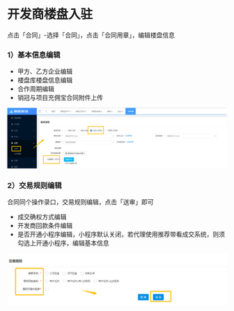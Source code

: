 # 开发商楼盘入驻

点击「合同」-选择「合同」，点击「合同用章」，编辑楼盘信息

### 1）基本信息编辑

* 甲方、乙方企业编辑
* 楼盘库楼盘信息编辑
* 合作周期编辑
* 销冠与项目充佣宝合同附件上传

![](/assets/import.png合同2)

### 2）交易规则编辑

合同同个操作录口，交易规则编辑，点击「送审」即可

* 成交确权方式编辑
* 开发商回款条件编辑
* 是否开通小程序编辑，小程序默认关闭，若代理使用推荐带看成交系统，则须勾选上开通小程序，编辑基本信息

![](/assets/import.png合同123)

